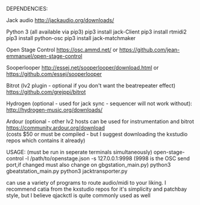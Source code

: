 DEPENDENCIES:

Jack audio
    http://jackaudio.org/downloads/
    
Python 3 (all available via pip3)
    pip3 install jack-Client
    pip3 install rtmidi2
    pip3 install python-osc
    pip3 install jack-matchmaker
    
Open Stage Control
    https://osc.ammd.net/
    or
    https://github.com/jean-emmanuel/open-stage-control
    
Sooperlooper
    http://essej.net/sooperlooper/download.html
    or
    https://github.com/essej/sooperlooper
    
Bitrot (lv2 plugin - optional if you don't want the beatrepeater effect)
    https://github.com/grejppi/bitrot
        
Hydrogen (optional - used for jack sync - sequencer will not work without):
    http://hydrogen-music.org/downloads/
    
Ardour (optional - other lv2 hosts can be used for instrumentation and bitrot
    https://community.ardour.org/download  
    (costs $50 or must be compiled - but I suggest downloading the kxstudio repos which contains it already)
 
 
 
USAGE: (must be run in seperate terminals simultaneously)
    open-stage-control -l /path/to/openstage.json -s 127.0.0.1:9998
       (9998 is the OSC send port,if changed must also change on gbgstation_main.py)
    python3 gbeatstation_main.py
    python3 jacktransporter.py
    
    
can use a variety of programs to route audio/midi to your liking. I recommend catia from the kxstudio repos for it's simplicity and patchbay style, but I believe qjackctl is quite commonly used as well
